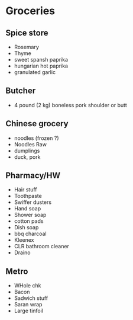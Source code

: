 # Groceries

## Spice store

- Rosemary
- Thyme
- sweet spansh paprika
- hungarian hot paprika
- granulated garlic

## Butcher

- 4 pound (2 kg) boneless pork shoulder or butt

## Chinese grocery

- noodles (frozen ?)
- Noodles Raw
- dumplings
- duck, pork

## Pharmacy/HW

- Hair stuff
- Toothpaste
- Swiffer dusters
- Hand soap
- Shower soap
- cotton pads
- Dish soap
- bbq charcoal
- Kleenex
- CLR bathroom cleaner
- Draino

## Metro

- WHole chk
- Bacon
- Sadwich stuff
- Saran wrap
- Large tinfoil

